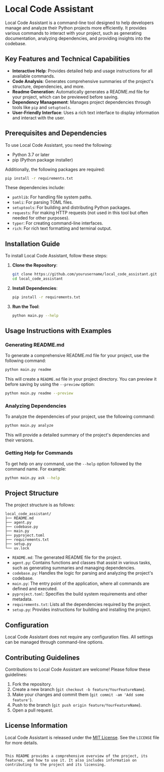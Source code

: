 # Local Code Assistant

Local Code Assistant is a command-line tool designed to help developers manage and analyze their Python projects more efficiently. It provides various commands to interact with your project, such as generating documentation, analyzing dependencies, and providing insights into the codebase.

## Key Features and Technical Capabilities

- **Interactive Help**: Provides detailed help and usage instructions for all available commands.
- **Code Analysis**: Generates comprehensive summaries of the project's structure, dependencies, and more.
- **Readme Generation**: Automatically generates a README.md file for your project, which can be previewed before saving.
- **Dependency Management**: Manages project dependencies through tools like `pip` and `setuptools`.
- **User-Friendly Interface**: Uses a rich text interface to display information and interact with the user.

## Prerequisites and Dependencies

To use Local Code Assistant, you need the following:

- Python 3.7 or later
- pip (Python package installer)

Additionally, the following packages are required:

```sh
pip install -r requirements.txt
```

These dependencies include:
- `pathlib`: For handling file system paths.
- `tomli`: For parsing TOML files.
- `setuptools`: For building and distributing Python packages.
- `requests`: For making HTTP requests (not used in this tool but often needed for other purposes).
- `typer`: For creating command-line interfaces.
- `rich`: For rich text formatting and terminal output.

## Installation Guide

To install Local Code Assistant, follow these steps:

1. **Clone the Repository**:
    ```sh
    git clone https://github.com/yourusername/local_code_assistant.git
    cd local_code_assistant
    ```

2. **Install Dependencies**:
    ```sh
    pip install -r requirements.txt
    ```

3. **Run the Tool**:
    ```sh
    python main.py --help
    ```

## Usage Instructions with Examples

### Generating README.md

To generate a comprehensive README.md file for your project, use the following command:

```sh
python main.py readme
```

This will create a `README.md` file in your project directory. You can preview it before saving by using the `--preview` option:

```sh
python main.py readme --preview
```

### Analyzing Dependencies

To analyze the dependencies of your project, use the following command:

```sh
python main.py analyze
```

This will provide a detailed summary of the project's dependencies and their versions.

### Getting Help for Commands

To get help on any command, use the `--help` option followed by the command name. For example:

```sh
python main.py ask --help
```

## Project Structure

The project structure is as follows:

```
local_code_assistant/
├── README.md
├── agent.py
├── codebase.py
├── main.py
├── pyproject.toml
├── requirements.txt
├── setup.py
└── uv.lock
```

- `README.md`: The generated README file for the project.
- `agent.py`: Contains functions and classes that assist in various tasks, such as generating summaries and managing dependencies.
- `codebase.py`: Handles the logic for parsing and analyzing the project's codebase.
- `main.py`: The entry point of the application, where all commands are defined and executed.
- `pyproject.toml`: Specifies the build system requirements and other metadata.
- `requirements.txt`: Lists all the dependencies required by the project.
- `setup.py`: Provides instructions for building and installing the project.

## Configuration

Local Code Assistant does not require any configuration files. All settings can be managed through command-line options.

## Contributing Guidelines

Contributions to Local Code Assistant are welcome! Please follow these guidelines:

1. Fork the repository.
2. Create a new branch (`git checkout -b feature/YourFeatureName`).
3. Make your changes and commit them (`git commit -am 'Add some feature'`).
4. Push to the branch (`git push origin feature/YourFeatureName`).
5. Open a pull request.

## License Information

Local Code Assistant is released under the [MIT License](LICENSE). See the `LICENSE` file for more details.
```

This README provides a comprehensive overview of the project, its features, and how to use it. It also includes information on contributing to the project and its licensing.
